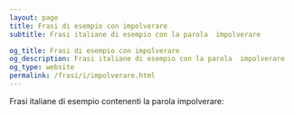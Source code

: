 ```yaml
---
layout: page
title: Frasi di esempio con impolverare 
subtitle: Frasi italiane di esempio con la parola  impolverare

og_title: Frasi di esempio con impolverare 
og_description: Frasi italiane di esempio con la parola  impolverare
og_type: website
permalink: /frasi/i/impolverare.html
---
```


Frasi italiane di esempio contenenti la parola impolverare:


